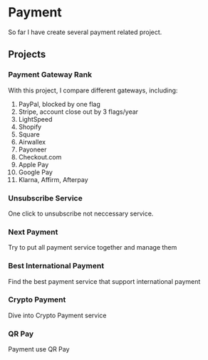 # Payment

So far I have create several payment related project.

## Projects

### Payment Gateway Rank

With this project, I compare different gateways, including:

1. PayPal, blocked by one flag
2. Stripe, account close out by 3 flags/year
3. LightSpeed
4. Shopify
5. Square
6. Airwallex
7. Payoneer
8. Checkout.com
9. Apple Pay
10. Google Pay
11. Klarna, Affirm, Afterpay

### Unsubscribe Service

One click to unsubscribe not neccessary service.

### Next Payment

Try to put all payment service together and manage them

### Best International Payment

Find the best payment service that support international payment

### Crypto Payment

Dive into Crypto Payment service

### QR Pay

Payment use QR Pay
